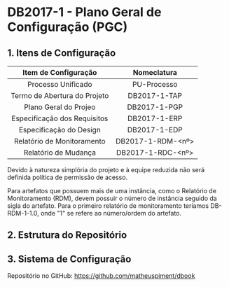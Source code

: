 # DB2017-1 - Plano Geral de Configuração (PGC)

## 1. Itens de Configuração

|      Item de Configuração      | Nomeclatura            |
|:------------------------------:|:----------------------:|
|  Processo Unificado            |    PU-Processo         |
|  Termo de Abertura do Projeto  |    DB2017-1-TAP        |
|  Plano Geral do Projeo         |    DB2017-1-PGP        |
|  Especificação dos Requisitos  |    DB2017-1-ERP        |
|  Especificação do Design       |    DB2017-1-EDP        |
|  Relatório de Monitoramento    |    DB2017-1-RDM-<nº>   |
|  Relatório de Mudança          |    DB2017-1-RDC-<nº>   |


Devido à natureza simplória do projeto e à equipe reduzida não será definida política de permissão de acesso.

Para artefatos que possuem mais de uma instância, como o Relatório de Monitoramento (RDM), devem possuir o número de 
instância seguido da sigla do artefato. Para o primeiro relatório de monitoramento teríamos DB-RDM-1-1.0, onde "1" se refere
ao número/ordem do artefato.

## 2. Estrutura do Repositório

## 3. Sistema de Configuração

Repositório no GitHub: https://github.com/matheuspiment/dbook
